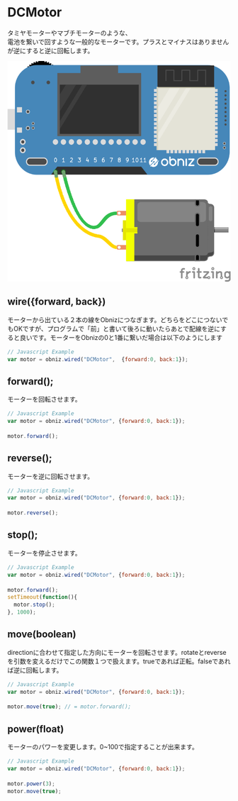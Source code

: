 # DCMotor
タミヤモーターやマブチモーターのような、<br>電池を繋いで回すような一般的なモーターです。プラスとマイナスはありませんが逆にすると逆に回転します。

![photo of DCMotor](./wired.png)

## wire({forward, back})
モーターから出ている２本の線をObnizにつなぎます。どちらをどこにつないでもOKですが、プログラムで「前」と書いて後ろに動いたらあとで配線を逆にすると良いです。モーターをObnizの0と1番に繋いだ場合は以下のようにします
```javascript
// Javascript Example
var motor = obniz.wired("DCMotor",  {forward:0, back:1});

```
## forward();
モーターを回転させます。


```javascript
// Javascript Example
var motor = obniz.wired("DCMotor", {forward:0, back:1});

motor.forward();
```
## reverse();
モーターを逆に回転させます。

```javascript
// Javascript Example
var motor = obniz.wired("DCMotor", {forward:0, back:1});

motor.reverse();
```
## stop();
モーターを停止させます。

```javascript
// Javascript Example
var motor = obniz.wired("DCMotor", {forward:0, back:1});

motor.forward();
setTimeout(function(){
  motor.stop();
}, 1000);
```
## move(boolean)
directionに合わせて指定した方向にモーターを回転させます。rotateとreverseを引数を変えるだけでこの関数１つで扱えます。trueであれば正転。falseであれば逆に回転します。

```javascript
// Javascript Example
var motor = obniz.wired("DCMotor", {forward:0, back:1});

motor.move(true); // = motor.forward();
```
## power(float)
モーターのパワーを変更します。0~100で指定することが出来ます。

```javascript
// Javascript Example
var motor = obniz.wired("DCMotor", {forward:0, back:1});

motor.power(3);
motor.move(true);
```